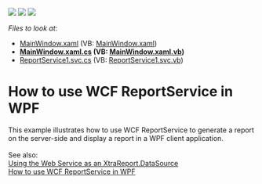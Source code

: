 <!-- default badges list -->
![](https://img.shields.io/endpoint?url=https://codecentral.devexpress.com/api/v1/VersionRange/128604214/16.1.3%2B)
[![](https://img.shields.io/badge/Open_in_DevExpress_Support_Center-FF7200?style=flat-square&logo=DevExpress&logoColor=white)](https://supportcenter.devexpress.com/ticket/details/E4291)
[![](https://img.shields.io/badge/📖_How_to_use_DevExpress_Examples-e9f6fc?style=flat-square)](https://docs.devexpress.com/GeneralInformation/403183)
<!-- default badges end -->
<!-- default file list -->
*Files to look at*:

* [MainWindow.xaml](./CS/MinimalisticReportPreviewDemo/MainWindow.xaml) (VB: [MainWindow.xaml](./VB/MinimalisticReportPreviewDemo/MainWindow.xaml))
* **[MainWindow.xaml.cs](./CS/MinimalisticReportPreviewDemo/MainWindow.xaml.cs) (VB: [MainWindow.xaml.vb](./VB/MinimalisticReportPreviewDemo/MainWindow.xaml.vb))**
* [ReportService1.svc.cs](./CS/Reporting/ReportService1.svc.cs) (VB: [ReportService1.svc.vb](./VB/Reporting/ReportService1.svc.vb))
<!-- default file list end -->
# How to use WCF ReportService in WPF


<p>This example illustrates how to use WCF ReportService to generate a report on the server-side and display a report in a WPF client application.<br><br>See also:<br><a href="https://www.devexpress.com/Support/Center/p/E282">Using the Web Service as an XtraReport.DataSource</a><br><a href="https://www.devexpress.com/Support/Center/p/E4291">How to use WCF ReportService in WPF</a></p>

<br/>


